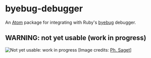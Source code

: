 # byebug-debugger

An [Atom](https://atom.io/) package for integrating with Ruby's [byebug](https://github.com/deivid-rodriguez/byebug) debugger.

## WARNING: not yet usable (work in progress)

![Not yet usable: work in progress](https://upload.wikimedia.org/wikipedia/commons/2/28/Fresque-251-rue-jean-jaures3.jpg)
[Image credits: [Ph. Saget](https://commons.wikimedia.org/wiki/File%3AFresque-251-rue-jean-jaures3.jpg)]
